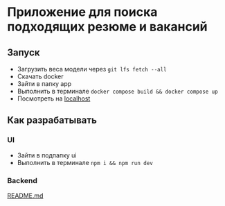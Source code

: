 # Приложение для поиска подходящих резюме и вакансий

## Запуск

- Загрузить веса модели через `git lfs fetch --all`
- Скачать docker
- Зайти в папку app
- Выполнить в терминале `docker compose build && docker compose up`
- Посмотреть на [localhost](http://localhost)

## Как разрабатывать

### UI

- Зайти в подпапку ui
- Выполнить в терминале `npm i && npm run dev`

### Backend

[README.md](./backend/README.md)
